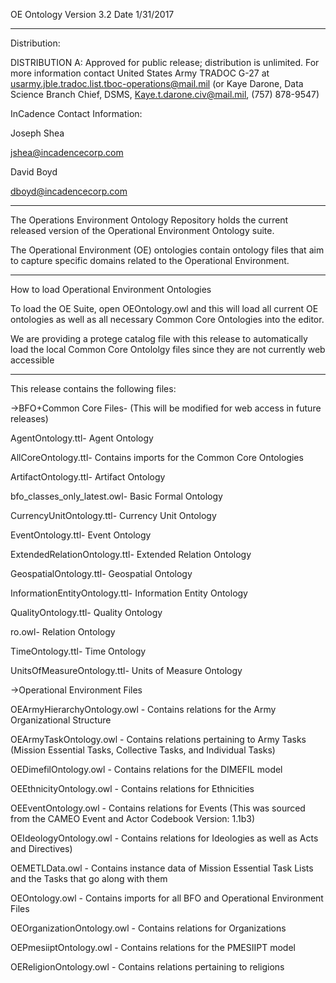 OE Ontology Version 3.2
Date 1/31/2017

------------------------------------------------------------------------------------------------------------------------------------

Distribution:

DISTRIBUTION A: Approved for public release; distribution is unlimited.  For more information contact United States Army TRADOC G-27 at usarmy.jble.tradoc.list.tboc-operations@mail.mil (or Kaye Darone, Data Science Branch Chief, DSMS, Kaye.t.darone.civ@mail.mil, (757) 878-9547)


InCadence Contact Information:

Joseph Shea

jshea@incadencecorp.com

David Boyd

dboyd@incadencecorp.com

------------------------------------------------------------------------------------------------------------------------------------

The Operations Environment Ontology Repository holds the current released version of the Operational Environment Ontology suite.

The Operational Environment (OE) ontologies contain ontology files that aim to capture specific domains related to the Operational Environment.


--------------------------------------------------------------------------

How to load Operational Environment Ontologies

To load the OE Suite, open OEOntology.owl and this will load all current OE ontologies as well as all necessary Common Core Ontologies into the editor. 

We are providing a protege catalog file with this release to automatically load the local Common Core Ontololgy files since they are not currently web accessible 

------------------------------------------------------------------------------------------------------------------------------------

This release contains the following files:

->BFO+Common Core Files- (This will be modified for web access in future releases)

AgentOntology.ttl- Agent Ontology

AllCoreOntology.ttl- Contains imports for the Common Core Ontologies

ArtifactOntology.ttl- Artifact Ontology

bfo_classes_only_latest.owl- Basic Formal Ontology

CurrencyUnitOntology.ttl- Currency Unit Ontology

EventOntology.ttl- Event Ontology

ExtendedRelationOntology.ttl- Extended Relation Ontology

GeospatialOntology.ttl- Geospatial Ontology

InformationEntityOntology.ttl- Information Entity Ontology

QualityOntology.ttl- Quality Ontology

ro.owl- Relation Ontology

TimeOntology.ttl- Time Ontology

UnitsOfMeasureOntology.ttl- Units of Measure Ontology


->Operational Environment Files

OEArmyHierarchyOntology.owl - Contains relations for the Army Organizational Structure

OEArmyTaskOntology.owl - Contains relations pertaining to Army Tasks (Mission Essential Tasks, Collective Tasks, and Individual Tasks) 

OEDimefilOntology.owl - Contains relations for the DIMEFIL model

OEEthnicityOntology.owl - Contains relations for Ethnicities

OEEventOntology.owl - Contains relations for Events (This was sourced from the CAMEO Event and Actor Codebook Version: 1.1b3)

OEIdeologyOntology.owl - Contains relations for Ideologies as well as Acts and Directives)

OEMETLData.owl - Contains instance data of Mission Essential Task Lists and the Tasks that go along with them

OEOntology.owl - Contains imports for all BFO and Operational Environment Files

OEOrganizationOntology.owl - Contains relations for Organizations

OEPmesiiptOntology.owl - Contains relations for the PMESIIPT model

OEReligionOntology.owl - Contains relations pertaining to religions
